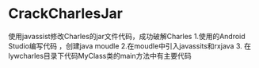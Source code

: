 # CrackCharlesJar
使用javassist修改Charles的jar文件代码，成功破解Charles
1.使用的Android Studio编写代码 ，创建java moudle
2.在moudle中引入javassits和rxjava
3. 在lywcharles目录下代码MyClass类的main方法中有主要代码
